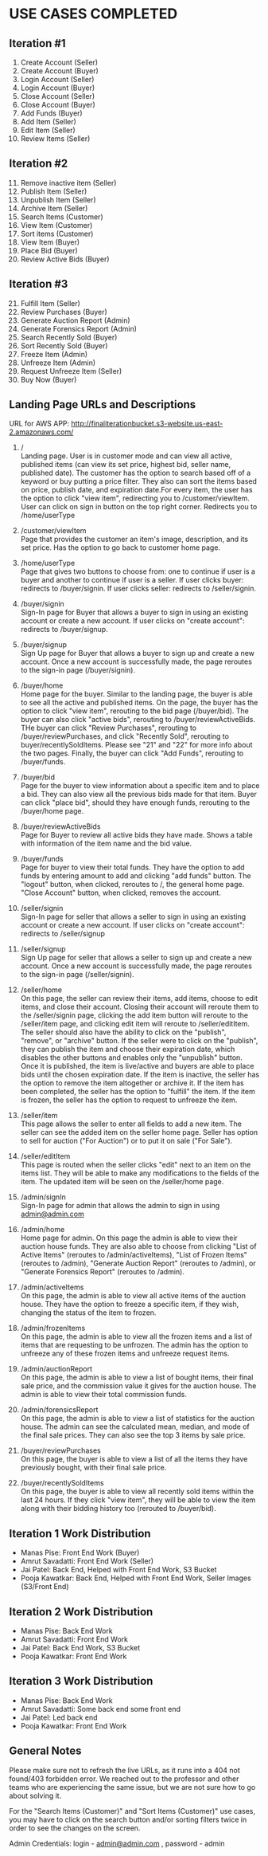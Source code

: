 # USE CASES COMPLETED

## Iteration #1

  1) Create Account (Seller)
  2) Create Account (Buyer)
  3) Login Account (Seller)
  4) Login Account (Buyer)
  5) Close Account (Seller)
  6) Close Account (Buyer)
  7) Add Funds (Buyer)
  8) Add Item (Seller)
  9) Edit Item (Seller)
  10) Review Items (Seller)

## Iteration #2

  11) Remove inactive item (Seller)
  12) Publish Item (Seller)
  13) Unpublish Item (Seller)
  14) Archive Item (Seller)
  15) Search Items (Customer)
  16) View Item (Customer)
  17) Sort items (Customer)
  18) View Item (Buyer)
  19) Place Bid (Buyer)
  20) Review Active Bids (Buyer)

## Iteration #3

  21) Fulfill Item (Seller)
  22) Review Purchases (Buyer)
  23) Generate Auction Report (Admin)
  24) Generate Forensics Report (Admin)
  25) Search Recently Sold (Buyer)
  26) Sort Recently Sold (Buyer)
  27) Freeze Item (Admin)
  28) Unfreeze Item (Admin)
  29) Request Unfreeze Item (Seller)
  30) Buy Now (Buyer)

## Landing Page URLs and Descriptions
URL for AWS APP: http://finaliterationbucket.s3-website.us-east-2.amazonaws.com/

  1) / <br/>
    Landing page. User is in customer mode and can view all active, published items (can view its set price, highest bid, seller name, published date). The customer has the option to search based off of a keyword or buy putting a price filter. They also can sort the items based on price, publish date, and expiration date.For every item, the user has the option to click "view item", redirecting you to /customer/viewItem. User can click on sign in button on the top right corner. Redirects you to /home/userType

  2) /customer/viewItem <br/>
     Page that provides the customer an item's image, description, and its set price. Has the option to go back to customer home page.
    
  3) /home/userType <br/>
    Page that gives two buttons to choose from: one to continue if user is a buyer and another to continue if user is a seller. If user clicks buyer: redirects to /buyer/signin. If user clicks seller: redirects to /seller/signin.
    
  4) /buyer/signin <br/>
    Sign-In page for Buyer that allows a buyer to sign in using an existing account or create a new account. If user clicks on "create account": redirects to /buyer/signup.
    
  5) /buyer/signup <br/>
    Sign Up page for Buyer that allows a buyer to sign up and create a new account. Once a new account is successfully made, the page reroutes to the sign-in page (/buyer/signin).
    
  6) /buyer/home <br/>
     Home page for the buyer. Similar to the landing page, the buyer is able to see all the active and published items. On the page, the buyer has the option to click "view item", rerouting to the bid page (/buyer/bid). The buyer can also click "active bids", rerouting to /buyer/reviewActiveBids. THe buyer can click "Review Purchases", rerouting to /buyer/reviewPurchases, and click "Recently Sold", rerouting to buyer/recentlySoldItems. Please see "21" and "22" for more info about the two pages. Finally, the buyer can click "Add Funds", rerouting to /buyer/funds.

  7) /buyer/bid <br/>
    Page for the buyer to view information about a specific item and to place a bid. They can also view all the previous bids made for that item. Buyer can click "place bid", should they have enough funds, rerouting to the /buyer/home page.

  8) /buyer/reviewActiveBids <br/>
    Page for Buyer to review all active bids they have made. Shows a table with information of the item name and the bid value.

  9) /buyer/funds <br/>
    Page for buyer to view their total funds. They have the option to add funds by entering amount to add and clicking "add funds" button. The "logout" button, when clicked, reroutes to /, the general home page. "Close Account" button, when clicked, removes the account.
    
  10) /seller/signin <br/>
    Sign-In page for seller that allows a seller to sign in using an existing account or create a new account. If user clicks on "create account": redirects to /seller/signup 
    
  11) /seller/signup <br/>
    Sign Up page for seller that allows a seller to sign up and create a new account. Once a new account is successfully made, the page reroutes to the sign-in page (/seller/signin). 
    
  12) /seller/home <br/>
    On this page, the seller can review their items, add items, choose to edit items, and close their account. Closing their account will reroute them to the /seller/signin page, clicking the add item button will reroute to the /seller/item page, and clicking edit item will reroute to /seller/editItem. The seller should also have the ability to click on the "publish", "remove", or "archive" button. If the seller were to click on the "publish", they can publish the item and choose their expiration date, which disables the other buttons and enables only the "unpublish" button. Once it is published, the item is live/active and buyers are able to place bids until the chosen expiration date. If the item is inactive, the seller has the option to remove the item altogether or archive it. If the item has been completed, the seller has the option to "fulfill" the item. If the item is frozen, the seller has the option to request to unfreeze the item.
    
  13) /seller/item <br/>
    This page allows the seller to enter all fields to add a new item. The seller can see the added item on the seller home page.  Seller has option to sell for auction ("For Auction") or to put it on sale ("For Sale").
    
  14) /seller/editItem <br/>
    This page is routed when the seller clicks "edit" next to an item on the items list. They will be able to make any modifications to the fields of the item. The updated item will be seen on the /seller/home page.

  15) /admin/signIn <br/>
    Sign-In page for admin that allows the admin to sign in using admin@admin.com

  16) /admin/home <br/>
    Home page for admin. On this page the admin is able to view their auction house funds. They are also able to choose from clicking "List of Active Items" (reroutes to /admin/activeItems), "List of Frozen Items" (reroutes to /admin), "Generate Auction Report" (reroutes to /admin), or "Generate Forensics Report" (reroutes to /admin).

  17) /admin/activeItems <br/>
      On this page, the admin is able to view all active items of the auction house. They have the option to freeze a specific item, if they wish, changing the status of the item to frozen.

  18) /admin/frozenItems <br/>
     On this page, the admin is able to view all the frozen items and a list of items that are requesting to be unfrozen. The admin has the option to unfreeze any of these frozen items and unfreeze request items.

  19) /admin/auctionReport <br/>
    On this page, the admin is able to view a list of bought items, their final sale price, and the commission value it gives for the auction house. The admin is able to view their total commission funds.
  
  20) /admin/forensicsReport <br/>
    On this page, the admin is able to view a list of statistics for the auction house. The admin can see the calculated mean, median, and mode of the final sale prices. They can also see the top 3 items by sale price.

  21) /buyer/reviewPurchases <br/>
    On this page, the buyer is able to view a list of all the items they have previously bought, with their final sale price.

  22) /buyer/recentlySoldItems <br/>
    On this page, the buyer is able to view all recently sold items within the last 24 hours. If they click "view item", they will be able to view the item along with their bidding history too (rerouted to /buyer/bid).


## Iteration 1 Work Distribution
- Manas Pise: Front End Work (Buyer)
- Amrut Savadatti: Front End Work (Seller)
- Jai Patel: Back End, Helped with Front End Work, S3 Bucket
- Pooja Kawatkar: Back End, Helped with Front End Work, Seller Images (S3/Front End)

## Iteration 2 Work Distribution
- Manas Pise: Back End Work
- Amrut Savadatti: Front End Work
- Jai Patel: Back End Work, S3 Bucket
- Pooja Kawatkar: Front End Work

## Iteration 3 Work Distribution
- Manas Pise: Back End Work
- Amrut Savadatti: Some back end some front end 
- Jai Patel: Led back end
- Pooja Kawatkar: Front End Work

## General Notes
Please make sure not to refresh the live URLs, as it runs into a 404 not found/403 forbidden error. We reached out to the professor and other teams who are experiencing the same issue, but we are not sure how to go about solving it.

For the "Search Items (Customer)" and "Sort Items (Customer)" use cases, you may have to click on the search button and/or sorting filters twice in order to see the changes on the screen.

Admin Credentials: login - admin@admin.com , password - admin

